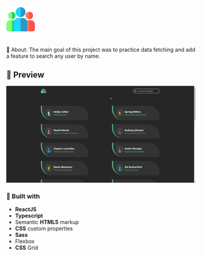<div>
  <img width="15%" src="./readme-files/logo.png">
</div>
<br />

🔎 About: The main goal of this project was to practice data fetching and add a feature to search any user by name.

## 👀 Preview

![](./readme-files/preview.gif)

### 🔨 Built with

- <strong>ReactJS</strong>
- <strong>Typescript</strong>
- Semantic <strong>HTML5</strong> markup
- <strong>CSS</strong> custom properties
- <strong>Sass</strong>
- Flexbox
- <strong>CSS</strong> Grid